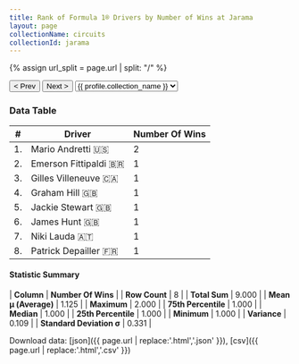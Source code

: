 ```yaml
---
title: Rank of Formula 1® Drivers by Number of Wins at Jarama
layout: page
collectionName: circuits
collectionId: jarama
---
```


{% assign url_split = page.url | split: "/" %}
<div id="collection-navigation">
<button onclick="selector.options[selector.selectedIndex-1].value && (window.location = selector.options[selector.selectedIndex-1].value);">&lt; Prev</button>
<button onclick="selector.options[selector.selectedIndex+1].value && (window.location = selector.options[selector.selectedIndex+1].value);">Next &gt;</button>
<select id="selector" onchange="this.options[this.selectedIndex].value && (window.location = this.options[this.selectedIndex].value);">
  {% for collectionId in site.data[page.collectionName].refs %}
    {% if collectionId == page.collectionId %}
      {% assign selected = "selected" %}
    {% else %}
      {% assign selected = "" %}
    {% endif %}
    {% assign profile = site.data[page.collectionName][collectionId].profile %}
    <option value="/f1/{{ page.collectionName }}/{{ collectionId }}/{{ url_split[4] }}" {{ selected }}>{{ profile.collection_name }}</option>
  {% endfor %}
</select>
</div>

<canvas id="chart" width="400" height="180"></canvas>
<script>
var data = {
    "datasets": [
        {
            "backgroundColor": [
                "#9C8E8D",
                "#9C8E8D",
                "#9C8E8D",
                "#9C8E8D",
                "#9C8E8D",
                "#9C8E8D",
                "#9C8E8D",
                "#9C8E8D"
            ],
            "borderColor": [
                "#1D181E",
                "#1D181E",
                "#1D181E",
                "#1D181E",
                "#1D181E",
                "#1D181E",
                "#1D181E",
                "#1D181E"
            ],
            "borderWidth": 1,
            "data": [
                2.0,
                1.0,
                1.0,
                1.0,
                1.0,
                1.0,
                1.0,
                1.0
            ],
            "label": "Number Of Wins"
        }
    ],
    "labels": [
        "Mario Andretti",
        "Emerson Fittipaldi",
        "Gilles Villeneuve",
        "Graham Hill",
        "Jackie Stewart",
        "James Hunt",
        "Niki Lauda",
        "Patrick Depailler"
    ]
};
var options = {
  legend: {
    display: false
  },
  scales: {
    xAxes: [{
      ticks: {
        beginAtZero: true,
        maxRotation: 180,
        display: window.innerWidth > 800
      }
    }],
    yAxes: [{
      ticks: {
        beginAtZero: true
      }
    }]
  },
  onResize: function(chart, size) {
    chart.options.scales.xAxes[0].ticks.display = size.width > 800;
  }
};
var chart = new Chart("chart", {
    data: data,
    type: 'bar',
    options: options
});
</script>



### Data Table

| # | Driver | Number Of Wins |
|--|--|--|
| 1. | Mario Andretti 🇺🇸 | 2 |
| 2. | Emerson Fittipaldi 🇧🇷 | 1 |
| 3. | Gilles Villeneuve 🇨🇦 | 1 |
| 4. | Graham Hill 🇬🇧 | 1 |
| 5. | Jackie Stewart 🇬🇧 | 1 |
| 6. | James Hunt 🇬🇧 | 1 |
| 7. | Niki Lauda 🇦🇹 | 1 |
| 8. | Patrick Depailler 🇫🇷 | 1 |

#### Statistic Summary

| **Column** | **Number Of Wins** |
| **Row Count** | 8 |
| **Total Sum** | 9.000 |
| **Mean μ (Average)** | 1.125 |
| **Maximum** | 2.000 |
| **75th Percentile** | 1.000 |
| **Median** | 1.000 |
| **25th Percentile** | 1.000 |
| **Minimum** | 1.000 |
| **Variance** | 0.109 |
| **Standard Deviation σ** | 0.331 |

Download data: [json]({{ page.url | replace:'.html','.json' }}), [csv]({{ page.url | replace:'.html','.csv' }})
